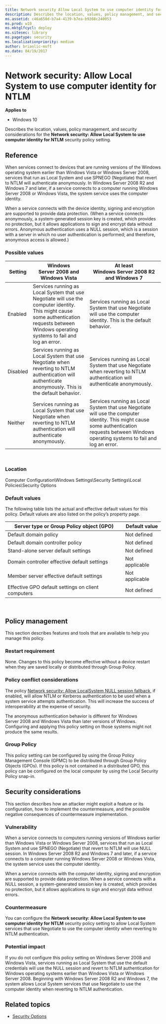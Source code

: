 ```yaml
---
title: Network security Allow Local System to use computer identity for NTLM (Windows 10)
description: Describes the location, values, policy management, and security considerations for the Network security Allow Local System to use computer identity for NTLM security policy setting.
ms.assetid: c46a658d-b7a4-4139-b7ea-b9268c240053
ms.prod: w10
ms.mktglfcycl: deploy
ms.sitesec: library
ms.pagetype: security
ms.localizationpriority: medium
author: brianlic-msft
ms.date: 04/19/2017
---
```


# Network security: Allow Local System to use computer identity for NTLM

**Applies to**
-   Windows 10

Describes the location, values, policy management, and security considerations for the **Network security: Allow Local System to use computer identity for NTLM** security policy setting.

## Reference

When services connect to devices that are running versions of the Windows operating system earlier than Windows Vista or Windows Server 2008, services that run as Local System and use SPNEGO (Negotiate) that revert to NTLM will authenticate anonymously. In Windows Server 2008 R2 and Windows 7 and later, if a service connects to a computer running Windows Server 2008 or Windows Vista, the system service uses the computer identity.

When a service connects with the device identity, signing and encryption are supported to provide data protection. (When a service connects anonymously, a system-generated session key is created, which provides no protection, but it allows applications to sign and encrypt data without errors. Anonymous authentication uses a NULL session, which is a session with a server in which no user authentication is performed; and therefore, anonymous access is allowed.)

### Possible values

| Setting | Windows Server 2008 and Windows Vista | At least Windows Server 2008 R2 and Windows 7 |
| - | - | - | 
| Enabled | Services running as Local System that use Negotiate will use the computer identity. This might cause some authentication requests between Windows operating systems to fail and log an error.| Services running as Local System that use Negotiate will use the computer identity. This is the default behavior. |
| Disabled| Services running as Local System that use Negotiate when reverting to NTLM authentication will authenticate anonymously. This is the default behavior.| Services running as Local System that use Negotiate when reverting to NTLM authentication will authenticate anonymously.|
|Neither|Services running as Local System that use Negotiate when reverting to NTLM authentication will authenticate anonymously. | Services running as Local System that use Negotiate will use the computer identity. This might cause some authentication requests between Windows operating systems to fail and log an error.| 
 
### Location

Computer Configuration\\Windows Settings\\Security Settings\\Local Policies\\Security Options
### Default values

The following table lists the actual and effective default values for this policy. Default values are also listed on the policy’s property page.

| Server type or Group Policy object (GPO) | Default value |
| - | - |
| Default domain policy| Not defined| 
| Default domain controller policy | Not defined| 
| Stand-alone server default settings | Not defined| 
| Domain controller effective default settings | Not applicable| 
| Member server effective default settings | Not applicable| 
| Effective GPO default settings on client computers | Not defined| 
 
## Policy management

This section describes features and tools that are available to help you manage this policy.

### Restart requirement

None. Changes to this policy become effective without a device restart when they are saved locally or distributed through Group Policy.

### Policy conflict considerations

The policy [Network security: Allow LocalSystem NULL session fallback](network-security-allow-localsystem-null-session-fallback.md), if enabled, will allow NTLM or Kerberos authentication to be used when a system service attempts authentication. This will increase the success of interoperability at the expense of security.

The anonymous authentication behavior is different for Windows Server 2008 and Windows Vista than later versions of Windows. Configuring and applying this policy setting on those systems might not produce the same results.

### Group Policy

This policy setting can be configured by using the Group Policy Management Console (GPMC) to be distributed through Group Policy Objects (GPOs). If this policy is not contained in a distributed GPO, this policy can be configured on the local computer by using the Local Security Policy snap-in.

## Security considerations

This section describes how an attacker might exploit a feature or its configuration, how to implement the countermeasure, and the possible negative consequences of countermeasure implementation.

### Vulnerability

When a service connects to computers running versions of Windows earlier than Windows Vista or Windows Server 2008, services that run as Local System and use SPNEGO (Negotiate) that revert to NTLM will use NULL session. In Windows Server 2008 R2 and Windows 7 and later, if a service connects to a computer running Windows Server 2008 or Windows Vista, the system service uses the computer identity.

When a service connects with the computer identity, signing and encryption are supported to provide data protection. When a service connects with a NULL session, a system-generated session key is created, which provides no protection, but it allows applications to sign and encrypt data without errors.

### Countermeasure

You can configure the **Network security: Allow Local System to use computer identity for NTLM** security policy setting to allow Local System services that use Negotiate to use the computer identity when reverting to NTLM authentication.

### Potential impact

If you do not configure this policy setting on Windows Server 2008 and Windows Vista, services running as Local System that use the default credentials will use the NULL session and revert to NTLM authentication for Windows operating systems earlier than Windows Vista or Windows Server 2008.
Beginning with Windows Server 2008 R2 and Windows 7, the system allows Local System services that use Negotiate to use the computer identity when reverting to NTLM authentication.

## Related topics

- [Security Options](security-options.md)
